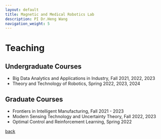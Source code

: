 ```yaml
---
layout: default
title: Magnetic and Medical Robotics Lab
description: PI Dr.Heng Wang
navigation_weight: 5
---
```


# Teaching

## Undergraduate Courses
* Big Data Analytics and Applications in Industry, Fall 2021, 2022, 2023
* Theory and Technology of Robotics, Spring 2022, 2023, 2024


## Graduate Courses
* Frontiers in Intelligent Manufacturing, Fall 2021 - 2023
* Modern Sensing Technology and Uncertainty Theory, Fall 2022, 2023
* Optimal Control and Reinforcement Learning, Spring 2022



[back](./)


